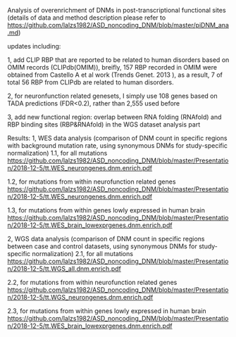 Analysis of overenrichment of DNMs in post-transcriptional functional sites
(details of data and method description please refer to https://github.com/lalzs1982/ASD_noncoding_DNM/blob/master/piDNM_ana.md)

updates including:

1, add CLIP RBP that are reported to be related to human disorders based on OMIM records (CLIPdb(OMIM)), 
breifly, 157 RBP recorded in OMIM were obtained from Castello A et al work  (Trends Genet. 2013 ), as a result, 7 of total 56 RBP from CLIPdb are related to human disorders.

2, for neuronfunction related genesets, I simply use 108 genes based on TADA predictions (FDR<0.2), rather than 2,555 used before

3, add new functional region: overlap between RNA folding (RNAfold) and RBP binding sites (RBP&RNAfold) in the WGS dataset analysis part  

 Results:
 1, WES data analysis (comparison of DNM count in specific regions with background mutation rate, using synonymous DNMs for study-specific normalization)
 1.1, for all mutations
 https://github.com/lalzs1982/ASD_noncoding_DNM/blob/master/Presentation/2018-12-5/tt.WES_neurongenes.dnm.enrich.pdf
 
 1.2, for mutations from within neurofunction related genes
 https://github.com/lalzs1982/ASD_noncoding_DNM/blob/master/Presentation/2018-12-5/tt.WES_neurongenes.dnm.enrich.pdf
 
 1.3, for mutations from within genes lowly expressed in human brain
 https://github.com/lalzs1982/ASD_noncoding_DNM/blob/master/Presentation/2018-12-5/tt.WES_brain_lowexprgenes.dnm.enrich.pdf
 
 2, WGS data analysis (comparison of DNM count in specific regions between case and control datasets, using synonymous DNMs for study-specific normalization)
 2.1, for all mutations
 https://github.com/lalzs1982/ASD_noncoding_DNM/blob/master/Presentation/2018-12-5/tt.WGS_all.dnm.enrich.pdf
 
 2.2, for mutations from within neurofunction related genes
 https://github.com/lalzs1982/ASD_noncoding_DNM/blob/master/Presentation/2018-12-5/tt.WGS_neurongenes.dnm.enrich.pdf
 
 2.3, for mutations from within genes lowly expressed in human brain
 https://github.com/lalzs1982/ASD_noncoding_DNM/blob/master/Presentation/2018-12-5/tt.WES_brain_lowexprgenes.dnm.enrich.pdf
 
 
